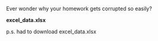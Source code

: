 Ever wonder why your homework gets corrupted so easily?

**excel_data.xlsx**

p.s. had to download excel_data.xlsx
